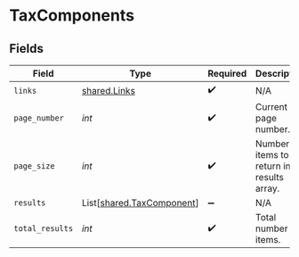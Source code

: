 # TaxComponents


## Fields

| Field                                                            | Type                                                             | Required                                                         | Description                                                      |
| ---------------------------------------------------------------- | ---------------------------------------------------------------- | ---------------------------------------------------------------- | ---------------------------------------------------------------- |
| `links`                                                          | [shared.Links](../../models/shared/links.md)                     | :heavy_check_mark:                                               | N/A                                                              |
| `page_number`                                                    | *int*                                                            | :heavy_check_mark:                                               | Current page number.                                             |
| `page_size`                                                      | *int*                                                            | :heavy_check_mark:                                               | Number of items to return in results array.                      |
| `results`                                                        | List[[shared.TaxComponent](../../models/shared/taxcomponent.md)] | :heavy_minus_sign:                                               | N/A                                                              |
| `total_results`                                                  | *int*                                                            | :heavy_check_mark:                                               | Total number of items.                                           |